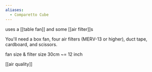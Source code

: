 ```yaml
---
aliases:
  - Comparetto Cube
---
```

uses a [[table fan]] and some [[air filter]]s

You'll need a box fan, four air filters (MERV-13 or higher), duct tape, cardboard, and scissors.

fan size & filter size
30cm ~= 12 inch


[[air quality]]

